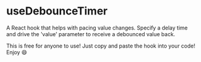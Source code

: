 # useDebounceTimer
A React hook that helps with pacing value changes. Specify a delay time and drive the 'value' parameter to receive a debounced value back.

This is free for anyone to use! Just copy and paste the hook into your code! Enjoy :smile:
